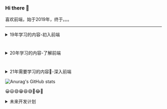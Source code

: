 ### Hi there 👋

喜欢前端，始于2019年，终于。。。

***

<details>
<summary>
19年学习的内容-初入前端
</summary>

- 前端三大金刚 JavaScript/HTML5/css 基础
- jQuery
- PHP 基础
- MySQL 基础
- 做了一个自己的网站，技术栈为前端jQuery+后端php

</details>

#

<details>
<summary>
20年学习的内容-了解前端
</summary>

- thinkPHP3.2
- vue2.0全家桶
- 学了点react
- nuxt.js
- 花了几个月时间重写了上一年做的那个网站技术栈改为前端vue3.0+nuxt.js后端thinkPHP3.2
- Redis
- Nginx
- python学了点皮毛，包括框架Django，但是环境太难搭学到勉强把教程看了，没有实践过。
- 看了几本图书，主要是三体
- 熟练使用Git版本管理工具
- 熟练使用typeScript
- 熟练使用webpack等前端构建工具
- 用layabox+typescript开发小游戏
- 做了6，7款小游戏。

</details>

#

<details>
<summary>
21年需要学习的内容🚀-深入前端
</summary>

- 看几本图书
- 学习js的各个细节。
- 看书@红宝书
- 看书@深入浅出node.js
- 看书@你不知道的JavaScript上中卷
- 看书@学习JavaScript数据结构与算法
- 看书@JavaScript设计模式与开发实践
- 看书@css揭秘
- 复习正则表达式+看书@学习正则表达式
- 学习tcp/ip协议族，了解基础就行
- 💪

</details>

![Anurag's GitHub stats](https://github-readme-stats.vercel.app/api?username=yayaluoya&theme=blueberry&show_icons=true)

😀😃😄😁😆😅🤣😂🙂

<details>
<summary>
未来开发计划
</summary>
  
- 自己的博客，记录自己日常的开发生活，一个静态博客，编辑器在本地，本身就是一个git仓库，所有东西都存在git仓库里面。
  
</details>

<!--
**yayaluoya/yayaluoya** is a ✨ _special_ ✨ repository because its `README.md` (this file) appears on your GitHub profile.

Here are some ideas to get you started:

- 🔭 I’m currently working on ...
- 🌱 I’m currently learning ...
- 👯 I’m looking to collaborate on ...
- 🤔 I’m looking for help with ...
- 💬 Ask me about ...
- 📫 How to reach me: ...
- 😄 Pronouns: ...
- ⚡ Fun fact: ...
-->
